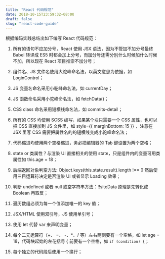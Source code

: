 ```yaml
---
title: "React 代码规范"
date: 2018-10-15T23:59:32+08:00
draft: false
slug: "react-code-guide"
---
```


根据编码实践总结出如下编写 React 代码规范：

1. 所有的语句不应加分号，React 使用 JSX 语法，因为不管加不加分号最终 Babel 转译成 ES5 时都会加上分号，而加分号还需分别什么时候加什么时候不加，所以现在 React 项目推崇不加分号；

2. 组件名、JS 文件名使用大驼峰命名法，以英文意思为依据，如  LoginControl；

3. JS 变量名命名采用小驼峰命名法，如 currentDay；

4. JS 函数命名采用小驼峰命名法，如 fetchData()；

5. CSS class 命名采用短横线命名法，如 commits-detail；

6. 所有的 CSS 均使用 SCSS 编写，如果某个块只需要一个 CSS 属性，也可以把 CSS 直接加到 JS 文件里，如  style={{ marginBottom: 15 }} ，注意在 JSX 里写 CSS 需要把属性名的的短横线变成小驼峰命名法；

7. 代码缩进均使用两个空格缩进，务必把编辑器的 Tab 键设置为两个空格；

8. state or 类属性？与渲染 UI 直接相关的使用 state，只是组件内的变量可用类属性如 this.age = 18；

9. 后端返回对象判空方法: Object.keys(this.state.result).length !== 0 然后使用三目运算符决定是否渲染 UI 或者显示 Loading 效果；

10. 判断 undefined 或者 null 或空字符串方法：!!siteData 原理是先转化成 Boolean 再取反；

11. 遍历数组必须为每一个值添加唯一的 key 值；

12. JSX/HTML 使用双引号，JS 使用单引号；

13. 使用 let 代替 var 来声明变量；

14. 每个二元运算符（+、 =、 -、*、/ 等）左右两侧要有一个空格，如 let age = 18，代码块起始的左花括号 { 前要有一个空格，如 `if (condition) {`；

15. 每个独立的代码段后使用一个换行；
